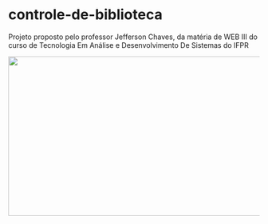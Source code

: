 # controle-de-biblioteca
Projeto proposto pelo professor Jefferson Chaves,  da matéria de WEB III do curso de Tecnologia Em  Análise e Desenvolvimento De Sistemas do IFPR

<img src="https://user-images.githubusercontent.com/39447142/194459267-4e3fe94c-9134-4f01-94e9-e9fda831b019.png" width="570" height="320">
